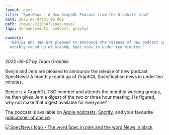 ```yaml
---
layout: post
title: "SpecNews - A New GraphQL Podcast from the Graphile team"
date: 2022-06-07T01:00:00Z
path: /news/20220607-spec-news/
tags: announcements, podcast, graphql

summary:
  "Benjie and Jem are pleased to announce the release of new podcast SpecNews! A
  monthly round up of GraphQL Spec news in under ten minutes."
---
```


_2022-06-07 by Team Graphile_

<p class="intro">Benjie and Jem are pleased to announce the release of new podcast
SpecNews! A monthly round up of GraphQL Specification news in under ten minutes.</p>

Benjie is a GraphQL TSC member and attends the monthly working groups, he then
gives Jem a digest of the two or three hour meeting. He figured, why not make
that digest available for everyone?

The podcast is available on
[Apple podcasts](https://podcasts.apple.com/us/podcast/specnews-graphql-digests/id1628494077),
[Spotify](https://open.spotify.com/show/69vo1Wrlda6EP3EzIZnzjf), and your
favourite
[podcatcher of choice](https://anchor.fm/specnews/episodes/0--Hello-World-e1jghe1).

<div class="flex flex-wrap justify-around">
<a href="https://specnewspod.com" target="_blank"><img alt="SpecNews logo - The word Spec in pink and the word News in black" src="/images/news/SpecNews.png" style="max-height: 500px" /></a>
</div>
